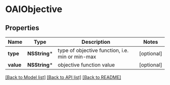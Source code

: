 # OAIObjective

## Properties
Name | Type | Description | Notes
------------ | ------------- | ------------- | -------------
**type** | **NSString*** | type of objective function, i.e. min or min-max  | [optional] 
**value** | **NSString*** | objective function value | [optional] 

[[Back to Model list]](../README.md#documentation-for-models) [[Back to API list]](../README.md#documentation-for-api-endpoints) [[Back to README]](../README.md)


